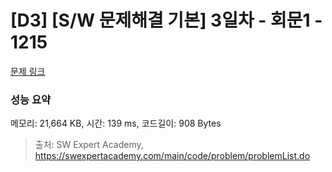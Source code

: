 # [D3] [S/W 문제해결 기본] 3일차 - 회문1 - 1215 

[문제 링크](https://swexpertacademy.com/main/code/problem/problemDetail.do?contestProbId=AV14QpAaAAwCFAYi) 

### 성능 요약

메모리: 21,664 KB, 시간: 139 ms, 코드길이: 908 Bytes



> 출처: SW Expert Academy, https://swexpertacademy.com/main/code/problem/problemList.do